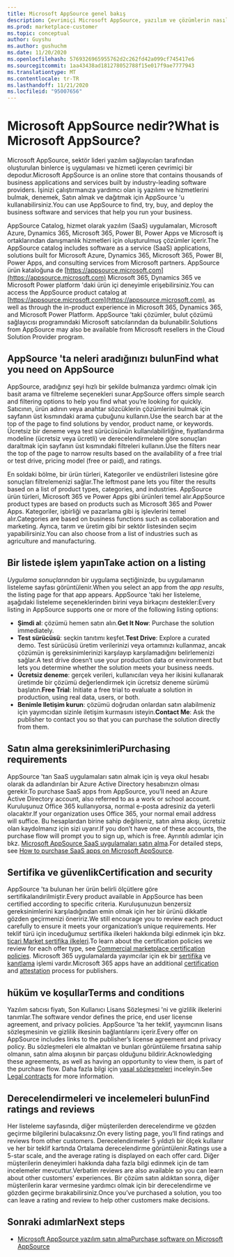 ```yaml
---
title: Microsoft AppSource genel bakış
description: Çevrimiçi Microsoft AppSource, yazılım ve çözümlerin nasıl bulunacağını ve kapsamlı bir şekilde kataloğunu öğrenin.
ms.prod: marketplace-customer
ms.topic: conceptual
author: Guyshu
ms.author: gushuchm
ms.date: 11/20/2020
ms.openlocfilehash: 5769326965955762d2c262fd42a099cf745417e6
ms.sourcegitcommit: 1aa43438ad181278052788f15e017f9ae7777943
ms.translationtype: MT
ms.contentlocale: tr-TR
ms.lasthandoff: 11/21/2020
ms.locfileid: "95007656"
---
```

# <a name="what-is-microsoft-appsource"></a><span data-ttu-id="a105b-103">Microsoft AppSource nedir?</span><span class="sxs-lookup"><span data-stu-id="a105b-103">What is Microsoft AppSource?</span></span>

<span data-ttu-id="a105b-104">Microsoft AppSource, sektör lideri yazılım sağlayıcıları tarafından oluşturulan binlerce iş uygulaması ve hizmeti içeren çevrimiçi bir depodur.</span><span class="sxs-lookup"><span data-stu-id="a105b-104">Microsoft AppSource is an online store that contains thousands of business applications and services built by industry-leading software providers.</span></span> <span data-ttu-id="a105b-105">İşinizi çalıştırmanıza yardımcı olan iş yazılımı ve hizmetlerini bulmak, denemek, Satın almak ve dağıtmak için AppSource 'u kullanabilirsiniz.</span><span class="sxs-lookup"><span data-stu-id="a105b-105">You can use AppSource to find, try, buy, and deploy the business software and services that help you run your business.</span></span>

<span data-ttu-id="a105b-106">AppSource Catalog, hizmet olarak yazılım (SaaS) uygulamaları, Microsoft Azure, Dynamics 365, Microsoft 365, Power BI, Power Apps ve Microsoft iş ortaklarından danışmanlık hizmetleri için oluşturulmuş çözümler içerir.</span><span class="sxs-lookup"><span data-stu-id="a105b-106">The AppSource catalog includes software as a service (SaaS) applications, solutions built for Microsoft Azure, Dynamics 365, Microsoft 365, Power BI, Power Apps, and consulting services from Microsoft partners.</span></span> <span data-ttu-id="a105b-107">AppSource ürün kataloğuna de [https://appsource.microsoft.com](https://appsource.microsoft.com) Microsoft 365, Dynamics 365 ve Microsoft Power platform 'daki ürün içi deneyimle erişebilirsiniz.</span><span class="sxs-lookup"><span data-stu-id="a105b-107">You can access the AppSource product catalog at [https://appsource.microsoft.com](https://appsource.microsoft.com), as well as through the in-product experience in Microsoft 365, Dynamics 365, and Microsoft Power Platform.</span></span> <span data-ttu-id="a105b-108">AppSource 'taki çözümler, bulut çözümü sağlayıcısı programındaki Microsoft satıcılarından da bulunabilir.</span><span class="sxs-lookup"><span data-stu-id="a105b-108">Solutions from AppSource may also be available from Microsoft resellers in the Cloud Solution Provider program.</span></span>

## <a name="find-what-you-need-on-appsource"></a><span data-ttu-id="a105b-109">AppSource 'ta neleri aradığınızı bulun</span><span class="sxs-lookup"><span data-stu-id="a105b-109">Find what you need on AppSource</span></span>

<span data-ttu-id="a105b-110">AppSource, aradığınız şeyi hızlı bir şekilde bulmanıza yardımcı olmak için basit arama ve filtreleme seçenekleri sunar.</span><span class="sxs-lookup"><span data-stu-id="a105b-110">AppSource offers simple search and filtering options to help you find what you’re looking for quickly.</span></span> <span data-ttu-id="a105b-111">Satıcının, ürün adının veya anahtar sözcüklerin çözümlerini bulmak için sayfanın üst kısmındaki arama çubuğunu kullanın.</span><span class="sxs-lookup"><span data-stu-id="a105b-111">Use the search bar at the top of the page to find solutions by vendor, product name, or keywords.</span></span> <span data-ttu-id="a105b-112">Ücretsiz bir deneme veya test sürücüsünün kullanılabilirliğine, fiyatlandırma modeline (ücretsiz veya ücretli) ve derecelendirmelere göre sonuçları daraltmak için sayfanın üst kısmındaki filtreleri kullanın.</span><span class="sxs-lookup"><span data-stu-id="a105b-112">Use the filters near the top of the page to narrow results based on the availability of a free trial or test drive, pricing model (free or paid), and ratings.</span></span>

<span data-ttu-id="a105b-113">En soldaki bölme, bir ürün türleri, Kategoriler ve endüstrileri listesine göre sonuçları filtrelemenizi sağlar.</span><span class="sxs-lookup"><span data-stu-id="a105b-113">The leftmost pane lets you filter the results based on a list of product types, categories, and industries.</span></span> <span data-ttu-id="a105b-114">AppSource ürün türleri, Microsoft 365 ve Power Apps gibi ürünleri temel alır.</span><span class="sxs-lookup"><span data-stu-id="a105b-114">AppSource product types are based on products such as Microsoft 365 and Power Apps.</span></span> <span data-ttu-id="a105b-115">Kategoriler, işbirliği ve pazarlama gibi iş işlevlerini temel alır.</span><span class="sxs-lookup"><span data-stu-id="a105b-115">Categories are based on business functions such as collaboration and marketing.</span></span> <span data-ttu-id="a105b-116">Ayrıca, tarım ve üretim gibi bir sektör listesinden seçim yapabilirsiniz.</span><span class="sxs-lookup"><span data-stu-id="a105b-116">You can also choose from a list of industries such as agriculture and manufacturing.</span></span>

## <a name="take-action-on-a-listing"></a><span data-ttu-id="a105b-117">Bir listede işlem yapın</span><span class="sxs-lookup"><span data-stu-id="a105b-117">Take action on a listing</span></span>

<span data-ttu-id="a105b-118">_Uygulama sonuçlarından_ bir uygulama seçtiğinizde, bu uygulamanın listeleme sayfası görüntülenir.</span><span class="sxs-lookup"><span data-stu-id="a105b-118">When you select an app from the _app results_, the listing page for that app appears.</span></span> <span data-ttu-id="a105b-119">AppSource 'taki her listeleme, aşağıdaki listeleme seçeneklerinden birini veya birkaçını destekler:</span><span class="sxs-lookup"><span data-stu-id="a105b-119">Every listing in AppSource supports one or more of the following listing options:</span></span>

- <span data-ttu-id="a105b-120">**Şimdi al**: çözümü hemen satın alın.</span><span class="sxs-lookup"><span data-stu-id="a105b-120">**Get It Now**: Purchase the solution immediately.</span></span>
- <span data-ttu-id="a105b-121">**Test sürücüsü**: seçkin tanıtımı keşfet.</span><span class="sxs-lookup"><span data-stu-id="a105b-121">**Test Drive**: Explore a curated demo.</span></span> <span data-ttu-id="a105b-122">Test sürücüsü üretim verilerinizi veya ortamınızı kullanmaz, ancak çözümün iş gereksinimlerinizi karşılayıp karşılamadığını belirlemenizi sağlar.</span><span class="sxs-lookup"><span data-stu-id="a105b-122">A test drive doesn’t use your production data or environment but lets you determine whether the solution meets your business needs.</span></span>
- <span data-ttu-id="a105b-123">**Ücretsiz deneme**: gerçek verileri, kullanıcıları veya her ikisini kullanarak üretimde bir çözümü değerlendirmek için ücretsiz deneme sürümü başlatın.</span><span class="sxs-lookup"><span data-stu-id="a105b-123">**Free Trial**: Initiate a free trial to evaluate a solution in production, using real data, users, or both.</span></span>
- <span data-ttu-id="a105b-124">**Benimle Iletişim kurun**: çözümü doğrudan onlardan satın alabilmeniz için yayımcıdan sizinle iletişim kurmasını isteyin.</span><span class="sxs-lookup"><span data-stu-id="a105b-124">**Contact Me**: Ask the publisher to contact you so that you can purchase the solution directly from them.</span></span>

## <a name="purchasing-requirements"></a><span data-ttu-id="a105b-125">Satın alma gereksinimleri</span><span class="sxs-lookup"><span data-stu-id="a105b-125">Purchasing requirements</span></span>

<span data-ttu-id="a105b-126">AppSource 'tan SaaS uygulamaları satın almak için iş veya okul hesabı olarak da adlandırılan bir Azure Active Directory hesabınızın olması gerekir.</span><span class="sxs-lookup"><span data-stu-id="a105b-126">To purchase SaaS apps from AppSource, you’ll need an Azure Active Directory account, also referred to as a work or school account.</span></span> <span data-ttu-id="a105b-127">Kuruluşunuz Office 365 kullanıyorsa, normal e-posta adresiniz da yeterli olacaktır.</span><span class="sxs-lookup"><span data-stu-id="a105b-127">If your organization uses Office 365, your normal email address will suffice.</span></span> <span data-ttu-id="a105b-128">Bu hesaplardan birine sahip değilseniz, satın alma akışı, ücretsiz olan kaydolmanız için sizi uyarır.</span><span class="sxs-lookup"><span data-stu-id="a105b-128">If you don’t have one of these accounts, the purchase flow will prompt you to sign up, which is free.</span></span> <span data-ttu-id="a105b-129">Ayrıntılı adımlar için bkz. [Microsoft AppSource SaaS uygulamaları satın alma](purchase-software-appsource.md).</span><span class="sxs-lookup"><span data-stu-id="a105b-129">For detailed steps, see [How to purchase SaaS apps on Microsoft AppSource](purchase-software-appsource.md).</span></span>

## <a name="certification-and-security"></a><span data-ttu-id="a105b-130">Sertifika ve güvenlik</span><span class="sxs-lookup"><span data-stu-id="a105b-130">Certification and security</span></span>

<span data-ttu-id="a105b-131">AppSource 'ta bulunan her ürün belirli ölçütlere göre sertifikalandırilmiştir.</span><span class="sxs-lookup"><span data-stu-id="a105b-131">Every product available in AppSource has been certified according to specific criteria.</span></span> <span data-ttu-id="a105b-132">Kuruluşunuzun benzersiz gereksinimlerini karşıladığından emin olmak için her bir ürünü dikkatle gözden geçirmenizi öneririz.</span><span class="sxs-lookup"><span data-stu-id="a105b-132">We still encourage you to review each product carefully to ensure it meets your organization’s unique requirements.</span></span> <span data-ttu-id="a105b-133">Her teklif türü için inceduğumuz sertifika ilkeleri hakkında bilgi edinmek için bkz. [ticari Market sertifika ilkeleri](/legal/marketplace/certification-policies).</span><span class="sxs-lookup"><span data-stu-id="a105b-133">To learn about the certification policies we review for each offer type, see [Commercial marketplace certification policies](/legal/marketplace/certification-policies).</span></span> <span data-ttu-id="a105b-134">Microsoft 365 uygulamalarda yayımcılar için ek bir [sertifika](/microsoft-365-app-certification/docs/enterprise-app-certification-guide) ve [kanıtlama](/microsoft-365-app-certification/docs/enterprise-app-attestation-guide) işlemi vardır.</span><span class="sxs-lookup"><span data-stu-id="a105b-134">Microsoft 365 apps have an additional [certification](/microsoft-365-app-certification/docs/enterprise-app-certification-guide) and [attestation](/microsoft-365-app-certification/docs/enterprise-app-attestation-guide) process for publishers.</span></span>

## <a name="terms-and-conditions"></a><span data-ttu-id="a105b-135">hüküm ve koşullar</span><span class="sxs-lookup"><span data-stu-id="a105b-135">Terms and conditions</span></span>

<span data-ttu-id="a105b-136">Yazılım satıcısı fiyatı, Son Kullanıcı Lisans Sözleşmesi 'ni ve gizlilik ilkelerini tanımlar.</span><span class="sxs-lookup"><span data-stu-id="a105b-136">The software vendor defines the price, end user license agreement, and privacy policies.</span></span> <span data-ttu-id="a105b-137">AppSource 'ta her teklif, yayımcının lisans sözleşmesinin ve gizlilik ilkesinin bağlantılarını içerir.</span><span class="sxs-lookup"><span data-stu-id="a105b-137">Every offer on AppSource includes links to the publisher’s license agreement and privacy policy.</span></span> <span data-ttu-id="a105b-138">Bu sözleşmeleri ele almaktan ve bunları görüntüleme fırsatına sahip olmanın, satın alma akışının bir parçası olduğunu bildirir.</span><span class="sxs-lookup"><span data-stu-id="a105b-138">Acknowledging these agreements, as well as having an opportunity to view them, is part of the purchase flow.</span></span> <span data-ttu-id="a105b-139">Daha fazla bilgi için [yasal sözleşmeleri](legal-contracts.md) inceleyin.</span><span class="sxs-lookup"><span data-stu-id="a105b-139">See [Legal contracts](legal-contracts.md) for more information.</span></span>

## <a name="find-ratings-and-reviews"></a><span data-ttu-id="a105b-140">Derecelendirmeleri ve incelemeleri bulun</span><span class="sxs-lookup"><span data-stu-id="a105b-140">Find ratings and reviews</span></span>

<span data-ttu-id="a105b-141">Her listeleme sayfasında, diğer müşterilerden derecelendirme ve gözden geçirme bilgilerini bulacaksınız.</span><span class="sxs-lookup"><span data-stu-id="a105b-141">On every listing page, you’ll find ratings and reviews from other customers.</span></span> <span data-ttu-id="a105b-142">Derecelendirmeler 5 yıldızlı bir ölçek kullanır ve her bir teklif kartında Ortalama derecelendirme görüntülenir.</span><span class="sxs-lookup"><span data-stu-id="a105b-142">Ratings use a 5-star scale, and the average rating is displayed on each offer card.</span></span> <span data-ttu-id="a105b-143">Diğer müşterilerin deneyimleri hakkında daha fazla bilgi edinmek için de tam incelemeler mevcuttur.</span><span class="sxs-lookup"><span data-stu-id="a105b-143">Verbatim reviews are also available so you can learn about other customers’ experiences.</span></span> <span data-ttu-id="a105b-144">Bir çözüm satın aldıktan sonra, diğer müşterilerin karar vermesine yardımcı olmak için bir derecelendirme ve gözden geçirme bırakabilirsiniz.</span><span class="sxs-lookup"><span data-stu-id="a105b-144">Once you’ve purchased a solution, you too can leave a rating and review to help other customers make decisions.</span></span>

## <a name="next-steps"></a><span data-ttu-id="a105b-145">Sonraki adımlar</span><span class="sxs-lookup"><span data-stu-id="a105b-145">Next steps</span></span>

- [<span data-ttu-id="a105b-146">Microsoft AppSource yazılım satın alma</span><span class="sxs-lookup"><span data-stu-id="a105b-146">Purchase software on Microsoft AppSource</span></span>](purchase-software-appsource.md)
